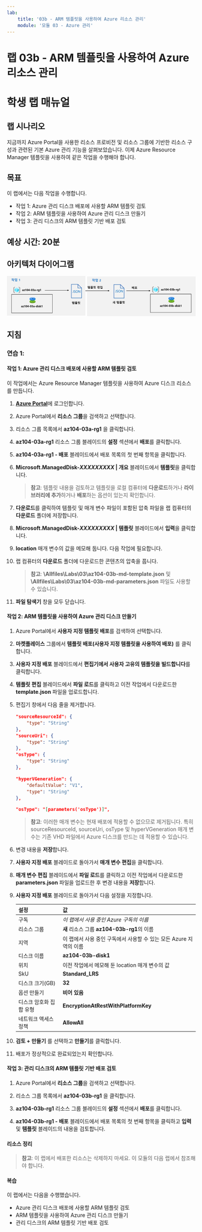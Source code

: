 ```yaml
---
lab:
    title: '03b - ARM 템플릿을 사용하여 Azure 리소스 관리'
    module: '모듈 03 - Azure 관리'
---
```


# 랩 03b - ARM 템플릿을 사용하여 Azure 리소스 관리
# 학생 랩 매뉴얼

## 랩 시나리오
지금까지 Azure Portal을 사용한 리소스 프로비전 및 리소스 그룹에 기반한 리소스 구성과 관련된 기본 Azure 관리 기능을 살펴보았습니다. 이제 Azure Resource Manager 템플릿을 사용하여 같은 작업을 수행해야 합니다.

## 목표

이 랩에서는 다음 작업을 수행합니다.

+ 작업 1: Azure 관리 디스크 배포에 사용할 ARM 템플릿 검토
+ 작업 2: ARM 템플릿을 사용하여 Azure 관리 디스크 만들기
+ 작업 3: 관리 디스크의 ARM 템플릿 기반 배포 검토

## 예상 시간: 20분

## 아키텍처 다이어그램

![이미지](../media/lab03b.png)

## 지침

### 연습 1:

#### 작업 1: Azure 관리 디스크 배포에 사용할 ARM 템플릿 검토

이 작업에서는 Azure Resource Manager 템플릿을 사용하여 Azure 디스크 리소스를 만듭니다.

1. [**Azure Portal**](https://portal.azure.com)에 로그인합니다.

1. Azure Portal에서 **리소스 그룹**을 검색하고 선택합니다. 

1. 리소스 그룹 목록에서 **az104-03a-rg1** 을 클릭합니다.

1. **az104-03a-rg1** 리소스 그룹 블레이드의 **설정** 섹션에서 **배포**를 클릭합니다.

1. **az104-03a-rg1 - 배포** 블레이드에서 배포 목록의 첫 번째 항목을 클릭합니다.

1. **Microsoft.ManagedDisk-*XXXXXXXXX* \| 개요** 블레이드에서 **템플릿**을 클릭합니다.

    >**참고**: 템플릿 내용을 검토하고 템플릿을 로컬 컴퓨터에 **다운로드**하거나 **라이브러리에 추가**하거나 **배포**하는 옵션이 있는지 확인합니다.

1. **다운로드**를 클릭하여 템플릿 및 매개 변수 파일이 포함된 압축 파일을 랩 컴퓨터의 **다운로드** 폴더에 저장합니다.

1. **Microsoft.ManagedDisk-*XXXXXXXXX* \| 템플릿** 블레이드에서 **입력**을 클릭합니다.

1. **location** 매개 변수의 값을 메모해 둡니다. 다음 작업에 필요합니다.

1. 랩 컴퓨터의 **다운로드** 폴더에 다운로드한 콘텐츠의 압축을 풉니다.

    >**참고**: **\\Allfiles\\Labs\\03\\az104-03b-md-template.json** 및 **\\Allfiles\\Labs\\03\\az104-03b-md-parameters.json** 파일도 사용할 수 있습니다.
    
1. **파일 탐색기** 창을 모두 닫습니다.

#### 작업 2: ARM 템플릿을 사용하여 Azure 관리 디스크 만들기

1. Azure Portal에서 **사용자 지정 템플릿 배포**를 검색하여 선택합니다.

1. **마켓플레이스** 그룹에서 **템플릿 배포(사용자 지정 템플릿을 사용하여 배포)** 를 클릭합니다.

1. **사용자 지정 배포** 블레이드에서 **편집기에서 사용자 고유의 템플릿을 빌드합니다**를 클릭합니다.

1. **템플릿 편집** 블레이드에서 **파일 로드**를 클릭하고 이전 작업에서 다운로드한 **template.json** 파일을 업로드합니다.

1. 편집기 창에서 다음 줄을 제거합니다.

   ```json
   "sourceResourceId": {
       "type": "String"
   },
   "sourceUri": {
       "type": "String"
   },
   "osType": {
       "type": "String"
   },
   ```

   ```json
   "hyperVGeneration": {
       "defaultValue": "V1",
       "type": "String"
   },      
   ```

   ```json
   "osType": "[parameters('osType')]",
   ```

    >**참고**: 이러한 매개 변수는 현재 배포에 적용할 수 없으므로 제거됩니다. 특히 sourceResourceId, sourceUri, osType 및 hyperVGeneration 매개 변수는 기존 VHD 파일에서 Azure 디스크를 만드는 데 적용할 수 있습니다.

1. 변경 내용을 **저장**합니다.

1. **사용자 지정 배포** 블레이드로 돌아가서 **매개 변수 편집**을 클릭합니다. 

1. **매개 변수 편집** 블레이드에서 **파일 로드**를 클릭하고 이전 작업에서 다운로드한 **parameters.json** 파일을 업로드한 후 변경 내용을 **저장**합니다.

1. **사용자 지정 배포** 블레이드로 돌아가서 다음 설정을 지정합니다.

    | 설정 | 값 |
    | --- |--- |
    | 구독 | *이 랩에서 사용 중인 Azure 구독의 이름* |
    | 리소스 그룹 | **새** 리소스 그룹 **az104-03b-rg1**의 이름 |
    | 지역 | 이 랩에서 사용 중인 구독에서 사용할 수 있는 모든 Azure 지역의 이름 |
    | 디스크 이름 | **az104-03b-disk1** |
    | 위치 | 이전 작업에서 메모해 둔 location 매개 변수의 값 |
    | SkU | **Standard_LRS** |
    | 디스크 크기(GB) | **32** |
    | 옵션 만들기 | **비어 있음** |
    | 디스크 암호화 집합 유형 | **EncryptionAtRestWithPlatformKey** |
    | 네트워크 액세스 정책 | **AllowAll** |

1. **검토 + 만들기** 를 선택하고 **만들기**를 클릭합니다.

1. 배포가 정상적으로 완료되었는지 확인합니다.

#### 작업 3: 관리 디스크의 ARM 템플릿 기반 배포 검토

1. Azure Portal에서 **리소스 그룹**을 검색하고 선택합니다. 

1. 리소스 그룹 목록에서 **az104-03b-rg1** 을 클릭합니다.

1. **az104-03b-rg1** 리소스 그룹 블레이드의 **설정** 섹션에서 **배포**를 클릭합니다.

1. **az104-03b-rg1 - 배포** 블레이드에서 배포 목록의 첫 번째 항목을 클릭하고 **입력** 및 **템플릿** 블레이드의 내용을 검토합니다.

#### 리소스 정리

   >**참고**: 이 랩에서 배포한 리소스는 삭제하지 마세요. 이 모듈의 다음 랩에서 참조해야 합니다.

#### 복습

이 랩에서는 다음을 수행했습니다.

- Azure 관리 디스크 배포에 사용할 ARM 템플릿 검토
- ARM 템플릿을 사용하여 Azure 관리 디스크 만들기
- 관리 디스크의 ARM 템플릿 기반 배포 검토
